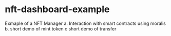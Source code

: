 # nft-dashboard-example
Exmaple of a NFT Manager
    a. Interaction with smart contracts using moralis
    b. short demo of mint token
    c short demo of transfer 

